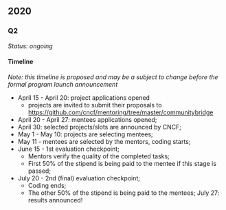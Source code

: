 ## 2020

### Q2

_Status: ongoing_

#### Timeline
_Note: this timeline is proposed and may be a subject to change before the formal program launch announcement_

- April 15 - April 20: project applications opened
    - projects are invited to submit their proposals to https://github.com/cncf/mentoring/tree/master/communitybridge
- April 20 - April 27: mentees applications opened;
- April 30: selected projects/slots are announced by CNCF;
- May 1 - May 10: projects are selecting mentees;
- May 11 - mentees are selected by the mentors, coding starts;
- June 15 - 1st evaluation checkpoint;
    - Mentors verify the quality of the completed tasks;
    - First 50% of the stipend is being paid to the mentee if this stage is passed;
- July 20 - 2nd (final) evaluation checkpoint;
    - Coding ends;
    - The other 50% of the stipend is being paid to the mentees;
July 27: results announced!